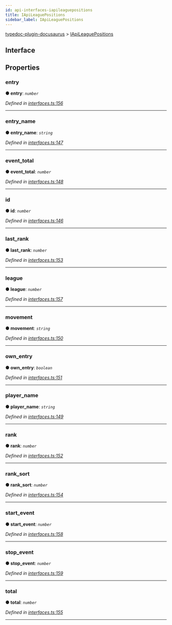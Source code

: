 ```yaml
---
id: api-interfaces-iapileaguepositions
title: IApiLeaguePositions
sidebar_label: IApiLeaguePositions
---
```


[typedoc-plugin-docusaurus](api-readme.md) > [IApiLeaguePositions](api-interfaces-iapileaguepositions.md)



## Interface


## Properties


###  entry

**●  entry**:  *`number`* 

*Defined in [interfaces.ts:156](https://bitbucket.org/owner/repository_name/src/master/src/interfaces.ts?fileviewer&amp;#x3D;file-view-default#interfaces.ts-156)*





___



###  entry_name

**●  entry_name**:  *`string`* 

*Defined in [interfaces.ts:147](https://bitbucket.org/owner/repository_name/src/master/src/interfaces.ts?fileviewer&amp;#x3D;file-view-default#interfaces.ts-147)*





___



###  event_total

**●  event_total**:  *`number`* 

*Defined in [interfaces.ts:148](https://bitbucket.org/owner/repository_name/src/master/src/interfaces.ts?fileviewer&amp;#x3D;file-view-default#interfaces.ts-148)*





___



###  id

**●  id**:  *`number`* 

*Defined in [interfaces.ts:146](https://bitbucket.org/owner/repository_name/src/master/src/interfaces.ts?fileviewer&amp;#x3D;file-view-default#interfaces.ts-146)*





___



###  last_rank

**●  last_rank**:  *`number`* 

*Defined in [interfaces.ts:153](https://bitbucket.org/owner/repository_name/src/master/src/interfaces.ts?fileviewer&amp;#x3D;file-view-default#interfaces.ts-153)*





___



###  league

**●  league**:  *`number`* 

*Defined in [interfaces.ts:157](https://bitbucket.org/owner/repository_name/src/master/src/interfaces.ts?fileviewer&amp;#x3D;file-view-default#interfaces.ts-157)*





___



###  movement

**●  movement**:  *`string`* 

*Defined in [interfaces.ts:150](https://bitbucket.org/owner/repository_name/src/master/src/interfaces.ts?fileviewer&amp;#x3D;file-view-default#interfaces.ts-150)*





___



###  own_entry

**●  own_entry**:  *`boolean`* 

*Defined in [interfaces.ts:151](https://bitbucket.org/owner/repository_name/src/master/src/interfaces.ts?fileviewer&amp;#x3D;file-view-default#interfaces.ts-151)*





___



###  player_name

**●  player_name**:  *`string`* 

*Defined in [interfaces.ts:149](https://bitbucket.org/owner/repository_name/src/master/src/interfaces.ts?fileviewer&amp;#x3D;file-view-default#interfaces.ts-149)*





___



###  rank

**●  rank**:  *`number`* 

*Defined in [interfaces.ts:152](https://bitbucket.org/owner/repository_name/src/master/src/interfaces.ts?fileviewer&amp;#x3D;file-view-default#interfaces.ts-152)*





___



###  rank_sort

**●  rank_sort**:  *`number`* 

*Defined in [interfaces.ts:154](https://bitbucket.org/owner/repository_name/src/master/src/interfaces.ts?fileviewer&amp;#x3D;file-view-default#interfaces.ts-154)*





___



###  start_event

**●  start_event**:  *`number`* 

*Defined in [interfaces.ts:158](https://bitbucket.org/owner/repository_name/src/master/src/interfaces.ts?fileviewer&amp;#x3D;file-view-default#interfaces.ts-158)*





___



###  stop_event

**●  stop_event**:  *`number`* 

*Defined in [interfaces.ts:159](https://bitbucket.org/owner/repository_name/src/master/src/interfaces.ts?fileviewer&amp;#x3D;file-view-default#interfaces.ts-159)*





___



###  total

**●  total**:  *`number`* 

*Defined in [interfaces.ts:155](https://bitbucket.org/owner/repository_name/src/master/src/interfaces.ts?fileviewer&amp;#x3D;file-view-default#interfaces.ts-155)*





___


